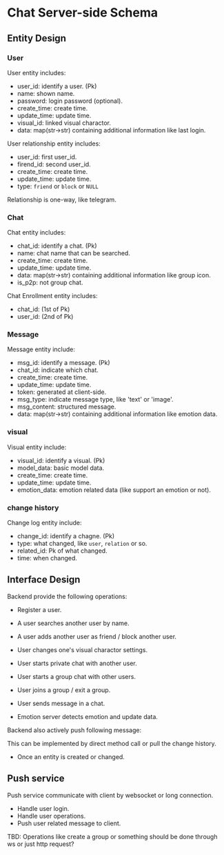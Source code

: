 # Chat Server-side Schema

## Entity Design

### User

User entity includes:

- user_id: identify a user. (Pk)
- name: shown name.
- password: login password (optional).
- create_time: create time.
- update_time: update time.
- visual_id: linked visual charactor.
- data: map(str->str) containing additional information like last login.

User relationship entity includes:

- user_id: first user_id.
- firend_id: second user_id.
- create_time: create time.
- update_time: update time.
- type: `friend` or `block` or `NULL`

Relationship is one-way, like telegram.

### Chat

Chat entity includes:

- chat_id: identify a chat. (Pk)
- name: chat name that can be searched.
- create_time: create time.
- update_time: update time.
- data: map(str->str) containing additional information like group icon.
- is_p2p: not group chat.

Chat Enrollment entity includes:

- chat_id: (1st of Pk)
- user_id: (2nd of Pk)

### Message

Message entity include:

- msg_id: identify a message. (Pk)
- chat_id: indicate which chat.
- create_time: create time.
- update_time: update time.
- token: generated at client-side.
- msg_type: indicate message type, like 'text' or 'image'.
- msg_content: structured message.
- data: map(str->str) containing additional information like emotion data.

### visual

Visual entity include:

- visual_id: identify a visual. (Pk)
- model_data: basic model data.
- create_time: create time.
- update_time: update time.
- emotion_data: emotion related data (like support an emotion or not).

### change history

Change log entity include:

- change_id: identify a chagne. (Pk)
- type: what changed, like `user`, `relation` or so.
- related_id: Pk of what changed.
- time: when changed.

## Interface Design

Backend provide the following operations:

- Register a user.
- A user searches another user by name.
- A user adds another user as friend / block another user.
- User changes one's visual charactor settings.

- User starts private chat with another user.
- User starts a group chat with other users.
- User joins a group / exit a group.

- User sends message in a chat.
- Emotion server detects emotion and update data.

Backend also actively push following message:

This can be implemented by direct method call or pull the change history.

- Once an entity is created or changed.

## Push service

Push service communicate with client by websocket or long connection.

- Handle user login.
- Handle user operations.
- Push user related message to client.

TBD: Operations like create a group or something should be done through ws or just http request?